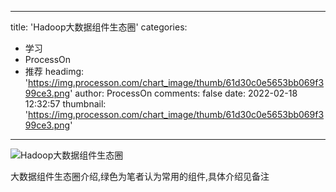 
---
title: 'Hadoop大数据组件生态圈'
categories: 
 - 学习
 - ProcessOn
 - 推荐
headimg: 'https://img.processon.com/chart_image/thumb/61d30c0e5653bb069f399ce3.png'
author: ProcessOn
comments: false
date: 2022-02-18 12:32:57
thumbnail: 'https://img.processon.com/chart_image/thumb/61d30c0e5653bb069f399ce3.png'
---

<div>   
<img class="thumb" alt="Hadoop大数据组件生态圈" src="https://img.processon.com/chart_image/thumb/61d30c0e5653bb069f399ce3.png" referrerpolicy="no-referrer">
<p>大数据组件生态圈介绍,绿色为笔者认为常用的组件,具体介绍见备注</p>  
</div>
            